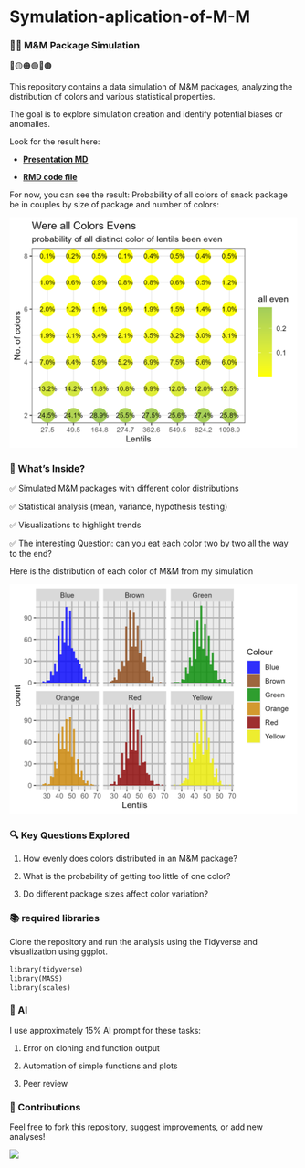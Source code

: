 # Symulation-aplication-of-M-M

### 🍫🍬 M&M Package Simulation


🔴🟡🟠🟢🔵🟤


This repository contains a data simulation of M&M packages, analyzing the distribution of colors and various statistical properties.

The goal is to explore simulation creation and identify potential biases or anomalies.

Look for the result here:

* [**Presentation MD**](https://github.com/YoniGR94/Symulation-aplication-of-M-M/blob/main/MnM-sampling-report.md)

* [**RMD code file**](https://github.com/YoniGR94/Symulation-aplication-of-M-M/blob/main/MnM-sampling-report.Rmd)

For now, you can see the result: Probability of all colors of snack package be in couples by size of package and number of colors:

<img src="https://github.com/YoniGR94/Symulation-aplication-of-M-M/blob/main/Heatmap_all_evens.png?raw=true" width="600"/>

### 📂 What’s Inside?

✅ Simulated M&M packages with different color distributions

✅ Statistical analysis (mean, variance, hypothesis testing)

✅ Visualizations to highlight trends

✅ The interesting Question: can you eat each color two by two all the way to the end?


Here is the distribution of each color of M&M from my simulation

<img src="https://github.com/YoniGR94/Symulation-aplication-of-M-M/blob/main/colored_M&M.png?raw=true" width="600"/>

### 🔍 Key Questions Explored

1. How evenly does colors distributed in an M&M package?

2. What is the probability of getting too little of one color?

3. Do different package sizes affect color variation?

### 📚 required libraries

Clone the repository and run the analysis using the Tidyverse and visualization using ggplot.

```
library(tidyverse)
library(MASS)
library(scales)
```

### 🔧 AI

I use approximately 15% AI prompt for these tasks:

1. Error on cloning and function output

2. Automation of simple functions and plots

3. Peer review

### 🤝 Contributions

Feel free to fork this repository, suggest improvements, or add new analyses!

![](https://img.shields.io/github/commit-activity/m/YoniGR94/Symulation-aplication-of-M-M?label=commited&logo=git&style=plastic)